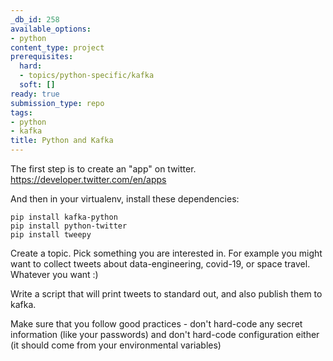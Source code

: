 ```yaml
---
_db_id: 258
available_options:
- python
content_type: project
prerequisites:
  hard:
  - topics/python-specific/kafka
  soft: []
ready: true
submission_type: repo
tags:
- python
- kafka
title: Python and Kafka
---
```


The first step is to create an "app" on twitter. https://developer.twitter.com/en/apps

And then in your virtualenv, install these dependencies:

```
pip install kafka-python
pip install python-twitter
pip install tweepy
```

Create a topic. Pick something you are interested in. For example you might want to collect tweets about data-engineering, covid-19, or space travel. Whatever you want :)

Write a script that will print tweets to standard out, and also publish them to kafka.

Make sure that you follow good practices - don't hard-code any secret information (like your passwords) and don't hard-code configuration either (it should come from your environmental variables)